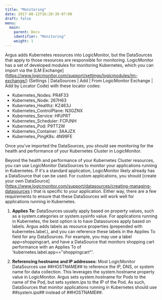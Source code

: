 ```yaml
---
title: "Monitoring"
date: 2017-08-12T16:20:39-07:00
draft: false
menu:
  main:
    parent: Docs
    identifier: "Monitoring"
    weight: 1
---
```


Argus adds Kubernetes resources into LogicMonitor, but the DataSources that
apply to those resources are responsible for monitoring. LogicMonitor has a set
 of developed modules for monitoring Kubernetes, which you can import via the
 [LM Exchange]
 (https://www.logicmonitor.com/support/settings/logicmodules/lm-exchange/)
 (Settings | DataSources | Add | From LogicMonitor Exchange | Add by Locator
   Code) with these locator codes:

- Kubernetes_Nodes: PR4F33
- Kubernetes_Node: 267H63
- Kubernetes_Healthz: KZ463J
- Kubernetes_ControlPlane: N3GZNX
- Kubernetes_Service: HPJPRT
- Kubernetes_Scheduler: FCPJNH
- Kubernetes_Pod: P9TT2W
- Kubernetes_Container: 3AAJZX
- Kubernetes_PingK8s: 4N99FE

Once you've imported the DataSources, you should see monitoring for the health
and performance of your Kubernetes Cluster in LogicMonitor.

Beyond the health and performance of your Kubernetes Cluster resources, you can
 use LogicMonitor DataSources to monitor your applications running in
 Kubernetes. If it's a standard application, LogicMonitor likely already has a
 DataSource that can be used. For custom applications, you should
 [create your own DataSource]
(https://www.logicmonitor.com/support/datasources/creating-managing-datasources
  ) that is specific to your application. Either way, there are a few
  requirements to ensure that these DataSources will work well for applications
   running in Kubernetes.

1. **Applies To:**
  DataSources usually apply based on property values, such as a
  system.categories or system.sysinfo value. For applications running in
  Kubernetes, the best option is to have Datasources apply based on labels.
  Argus adds labels as resource properties (prepended with kubernetes.label.),
  and you can reference these labels in the Applies To field for any
  DataSources. For example, you may use a label app=shoppingcart, and have a
  DataSource that monitors shopping cart performance with an Applies To of
  'kubernetes.label.app=="shoppingcart"'.

2. **Referencing hostname and IP addresses:**
  Most LogicMonitor DataSources use ##HOSTNAME## to reference the IP, DNS, or
  system name for data collection. This leverages the system.hostname property
  value in LogicMonitor. Argus sets system.hostname for Pods to the name of the
   Pod, but sets system.ips to the IP of the Pod. As such, DataSources that
   monitor applications running in Kubernetes should use ##system.ips## instead
    of ##HOSTNAME##.
